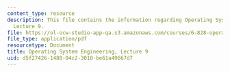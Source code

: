 ```yaml
---
content_type: resource
description: This file contains the information regarding Operating System Engineering,
  Lecture 9.
file: https://ol-ocw-studio-app-qa.s3.amazonaws.com/courses/6-828-operating-system-engineering-fall-2012/d5f27426148804c23010be61a49667d7_MIT6_828F12_lec9_notes.pdf
file_type: application/pdf
resourcetype: Document
title: Operating System Engineering, Lecture 9
uid: d5f27426-1488-04c2-3010-be61a49667d7
---
```


